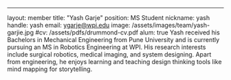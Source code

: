 ---
layout: member
title: "Yash Garje"
position: MS Student
nickname: yash
handle: yash
email: ygarje@wpi.edu
image: /assets/images/team/yash-garjie.jpg
#cv: /assets/pdfs/drummond-cv.pdf
alum: true
Yash received his Bachelors in Mechanical Engineering from Pune University and is currently pursuing an MS in Robotics Engineering at WPI. His research interests include surgical robotics, medical imaging, and system designing. Apart from engineering, he enjoys learning and teaching design thinking tools like mind mapping for storytelling.
